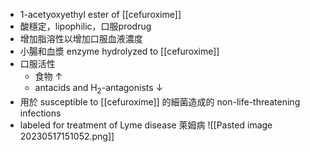 - 1-acetyoxyethyl ester of [[cefuroxime]]
- 酸穩定，lipophilic，口服prodrug
- 增加脂溶性以增加口服血液濃度
- 小腸和血漿 enzyme hydrolyzed to [[cefuroxime]] 
- 口服活性
	- 食物 $\uparrow$ 
	- antacids and H<sub>2</sub>-antagonists $\downarrow$
- 用於 susceptible to [[cefuroxime]] 的細菌造成的 non-life-threatening infections 
- labeled for treatment of Lyme disease 萊姆病
![[Pasted image 20230517151052.png]]